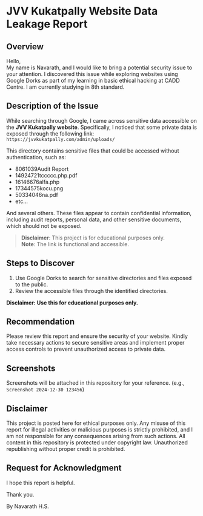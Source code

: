 # JVV Kukatpally Website Data Leakage Report

## Overview
Hello,  
My name is Navarath, and I would like to bring a potential security issue to your attention. I discovered this issue while exploring websites using Google Dorks as part of my learning in basic ethical hacking at CADD Centre. I am currently studying in 8th standard.

## Description of the Issue
While searching through Google, I came across sensitive data accessible on the **JVV Kukatpally website**. Specifically, I noticed that some private data is exposed through the following link:  
`https://jvvkukatpally.com/admin/uploads/`

This directory contains sensitive files that could be accessed without authentication, such as:

- 8061039Audit Report  
- 14924721tccccc.php.pdf  
- 16146676alfa.php  
- 17344575kocu.png  
- 50334046na.pdf
- etc...
  

And several others. These files appear to contain confidential information, including audit reports, personal data, and other sensitive documents, which should not be exposed.

> **Disclaimer**: This project is for educational purposes only.  
> **Note**: The link is functional and accessible.

## Steps to Discover
1. Use Google Dorks to search for sensitive directories and files exposed to the public.
2. Review the accessible files through the identified directories.

**Disclaimer: Use this for educational purposes only.**

## Recommendation
Please review this report and ensure the security of your website. Kindly take necessary actions to secure sensitive areas and implement proper access controls to prevent unauthorized access to private data.

## Screenshots
Screenshots will be attached in this repository for your reference. (e.g., `Screenshot 2024-12-30 123456`)

## Disclaimer
This project is posted here for ethical purposes only. Any misuse of this report for illegal activities or malicious purposes is strictly prohibited, and I am not responsible for any consequences arising from such actions. All content in this repository is protected under copyright law. Unauthorized republishing without proper credit is prohibited.

## Request for Acknowledgment
I hope this report is helpful.

Thank you.  

By Navarath H.S.

